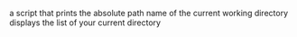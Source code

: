 
a script that prints the absolute path name of the current working directory
displays the list of your current directory
